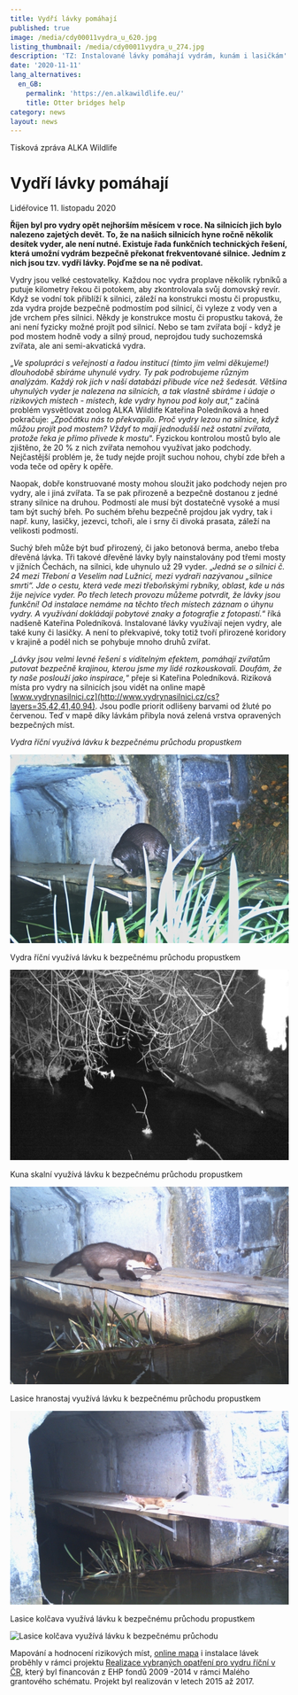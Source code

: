 ```yaml
---
title: Vydří lávky pomáhají
published: true
image: /media/cdy00011vydra_u_620.jpg
listing_thumbnail: /media/cdy00011vydra_u_274.jpg
description: 'TZ: Instalované lávky pomáhají vydrám, kunám i lasičkám'
date: '2020-11-11'
lang_alternatives:
  en_GB:
    permalink: 'https://en.alkawildlife.eu/'
    title: Otter bridges help
category: news
layout: news
---
```





Tisková zpráva ALKA Wildlife

# Vydří lávky pomáhají

Lidéřovice 11. listopadu 2020 

**Říjen byl pro vydry opět nejhorším měsícem v roce. Na silnicích jich bylo nalezeno zajetých devět. To, že na našich silnicích hyne ročně několik desítek vyder, ale není nutné. Existuje řada funkčních technických řešení, která umožní vydrám bezpečně překonat frekventované silnice. Jedním z nich jsou tzv. vydří lávky. Pojďme se na ně podívat.** 

Vydry jsou velké cestovatelky. Každou noc vydra proplave několik rybníků a putuje kilometry řekou či potokem, aby zkontrolovala svůj domovský revír. Když se vodní tok přiblíží k silnici, záleží na konstrukci mostu či propustku, zda vydra projde bezpečně podmostím pod silnicí, či vyleze z vody ven a jde vrchem přes silnici. Někdy je konstrukce mostu či propustku taková, že ani není fyzicky možné projít pod silnicí. Nebo se tam zvířata bojí -  když je pod mostem hodně vody a silný proud, neprojdou tudy suchozemská zvířata, ale ani semi-akvatická vydra. 

„_Ve spolupráci s veřejností a řadou institucí (tímto jim velmi děkujeme!) dlouhodobě sbíráme uhynulé vydry. Ty pak podrobujeme různým analýzám. Každý rok jich v naší databázi přibude více než šedesát. Většina uhynulých vyder je nalezena na silnicích, a tak vlastně sbíráme i údaje o rizikových místech - místech, kde vydry hynou pod koly aut_,“ začíná problém vysvětlovat zoolog ALKA Wildlife Kateřina Poledníková a hned pokračuje: „_Zpočátku nás to překvapilo. Proč vydry lezou na silnice, když můžou projít pod mostem? Vždyť to mají jednodušší než ostatní zvířata, protože řeka je přímo přivede k mostu_“. Fyzickou kontrolou mostů bylo ale zjištěno, že  20 % z nich zvířata nemohou využívat jako podchody. Nejčastější problém je, že tudy nejde projít suchou nohou, chybí zde břeh a voda teče od opěry k opěře. 

Naopak, dobře konstruované mosty mohou sloužit jako podchody nejen pro vydry, ale i jiná zvířata. Ta se pak přirozeně a bezpečně dostanou z jedné strany silnice na druhou. Podmostí ale musí být dostatečně vysoké a musí tam být suchý břeh. Po suchém břehu bezpečně projdou jak vydry, tak i např. kuny, lasičky, jezevci, tchoři, ale i srny či divoká prasata, záleží na velikosti podmostí. 

Suchý břeh může být buď přirozený, či jako betonová berma, anebo třeba dřevěná lávka. Tři takové dřevěné lávky byly nainstalovány pod třemi mosty v jižních Čechách, na silnici, kde uhynulo už 29 vyder. „_Jedná se o silnici č. 24 mezi Třeboní a Veselím nad Lužnicí, mezi vydraři nazývanou „silnice smrti“. Jde o cestu, která vede mezi třeboňskými rybníky, oblast, kde u nás žije nejvíce vyder. Po třech letech provozu můžeme potvrdit, že lávky jsou funkční! Od instalace nemáme na těchto třech místech záznam o úhynu vydry. A využívání dokládají pobytové znaky  a fotografie z fotopastí._“ říká nadšeně Kateřina Poledníková. Instalované lávky využívají nejen vydry, ale také kuny či lasičky. A není to překvapivé, toky totiž tvoří přirozené koridory v krajině a podél nich se pohybuje mnoho druhů zvířat. 

„_Lávky jsou velmi levné řešení s viditelným efektem, pomáhají zvířatům putovat bezpečně krajinou, kterou jsme my lidé rozkouskovali. Doufám, že ty naše poslouží jako inspirace,_“ přeje si Kateřina Poledníková. Riziková místa pro vydry na silnicích jsou vidět na online mapě [www.vydrynasilnici.cz](http://www.vydrynasilnici.cz/cs?layers=35,42,41,40,94). Jsou podle priorit odlišeny barvami od žluté po červenou. Teď v mapě díky lávkám přibyla nová zelená vrstva opravených bezpečných míst. 


_Vydra říční využívá lávku k bezpečnému průchodu propustkem_

![Vydra říční využívá lávku k bezpečnému průchodu propustkem](/media/cdy00037vydra_u_620.jpg "Vydří lávka s vydrou")

Vydra říční využívá lávku k bezpečnému průchodu propustkem

![Vydra říční využívá lávku k bezpečnému průchodu propustkem](/media/dscf0013vydra_u_620.jpg "Vydří lávka s vydrou")

Kuna skalní využívá lávku k bezpečnému průchodu propustkem

![Kuna skalní využívá lávku k bezpečnému průchodu propustkem](/media/cdy00002_620.jpg "Vydří lávka s kunou")

Lasice hranostaj využívá lávku k bezpečnému průchodu propustkem 

![Lasice hranostaj využívá lávku k bezpečnému průchodu propustkem ](/media/cdy00009_u_620.jpg "Vydří lávka s lasičkou")

Lasice kolčava využívá lávku k bezpečnému průchodu propustkem

![Lasice kolčava využívá lávku k bezpečnému průchodu ](/media/lávka_lasice-kolcava_620.jpg "Vydří lávka s lasičkou")

Mapování a hodnocení rizikových míst, [online mapa](http://www.vydrynasilnici.cz/cs?layers=35,42,41,40,94) i instalace lávek proběhly v rámci projektu [Realizace vybraných opatření pro vydru říční v ČR](https://www.alkawildlife.eu/projects/realizace-opat%C5%99en%C3%AD-pro-vydru-%C5%99%C3%AD%C4%8Dn%C3%AD-v-%C4%8Dr), který byl financován z EHP fondů 2009 -2014 v rámci Malého grantového schématu. Projekt byl realizován v letech 2015 až 2017.
